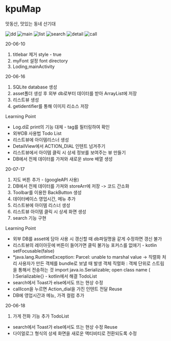 # kpuMap
맛동산, 맛있는 동네 산기대


![dd](https://user-images.githubusercontent.com/64695947/84397965-4ab9e980-ac3a-11ea-9e33-79368da06c09.png)
![main](https://user-images.githubusercontent.com/64695947/84969572-f213b080-b153-11ea-8b95-8195bfeafe91.png)
![list](https://user-images.githubusercontent.com/64695947/84969579-f4760a80-b153-11ea-8438-ae69a621fc89.png)
![search](https://user-images.githubusercontent.com/64695947/84969581-f63fce00-b153-11ea-9a52-d7a5b66cb366.png)
![detail](https://user-images.githubusercontent.com/64695947/84969586-f770fb00-b153-11ea-87a3-49fb24b6de95.png)
![call](https://user-images.githubusercontent.com/64695947/84969589-f93abe80-b153-11ea-9aa0-d8fa9c4f8411.png)

20-06-10
1. titlebar 제거
    style - <item name ="windowNoTitle">true</item>
2. myFont 설정 
    font directory
3. Loding,mainActivity

20-06-16
1. SQLite database 생성
2. asset폴더 생성 후 외부 db로부터 데이터를 받아 ArrayList에 저장
3. 리스트뷰 생성
4. getidentifier를 통해 이미지 리소스 저장

Learning Point
- Log.d로 print의 기능 대체 - tag를 필터링하여 확인
- 외부DB 사용법
Todo List
- 리스트뷰에 아이템리스너 생성
- DetailView에서 ACTION_DIAL 인텐트 넘겨주기
- 리스트뷰에서 아이템 클릭 시 상세 정보를 보여주는 뷰 만들기
- DB에서 전체 데이터를 가져와 새로운 store 배열 생성

20-07-17
1. 지도 버튼 추가 - (googleAPI 사용)
2. DB에서 전체 데이터를 가져와 storeArr에 저장    -> 코드 간소화
3. Toolbar를 이용한 BackButton 생성
4. 데이터베이스 영업시간, 메뉴 추가
5. 리스트뷰에 아이템 리스너 생성
6. 리스트뷰 아이템 클릭 시 상세 화면 생성
7. search 기능 구현

Learning Point
- 외부 DB를 asset에 담아 사용 시 갱신할 때 db파일명을 같게 수정하면 갱신 불가
- 리스트뷰의 레이아웃에 버튼이 들어가면 클릭 불가능 
  포커스를 없애기 - kotlin setFocusable(false)
-  *java.lang.RuntimeException: Parcel: unable to marshal value  -> 직렬화 처리 
    사용자가 만든 객체를 bundle로 보낼 때 발생
    객체 직렬화 : 객체 단위로 스트림을 통해서 전송하는 것
    import java.io.Serializable;
    open class name (
    ):Serializable{}	- kotlin에서 해결
TodoList
- search에서 Toast가 else에서도 뜨는 현상 수정
- callIcon을 누르면 Action_dial을 가진 인텐트 전달
Reuse
- DB에 영업시간과 메뉴, 가격 컬럼 추가

20-06-18
1. 가게 전화 기능 추가
TodoList
- search에서 Toast가 else에서도 뜨는 현상 수정
Reuse
- 다이얼로그 형식의 상세 화면을 새로운 액티비티로 전환되도록 수정
